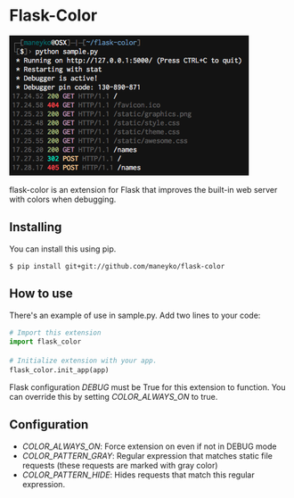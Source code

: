 Flask-Color
===========

![](example.png)

flask-color is an extension for Flask that improves the built-in web server
with colors when debugging.

Installing
----------

You can install this using pip.

```
$ pip install git+git://github.com/maneyko/flask-color
```

How to use
----------

There's an example of use in sample.py. Add two lines to your code:

```python
# Import this extension
import flask_color

# Initialize extension with your app.
flask_color.init_app(app)
```

Flask configuration *DEBUG* must be True for this extension to function. You
can override this by setting *COLOR_ALWAYS_ON* to true.

Configuration
-------------

- *COLOR_ALWAYS_ON*: Force extension on even if not in DEBUG mode
- *COLOR_PATTERN_GRAY*: Regular expression that matches static file requests
  (these requests are marked with gray color)
- *COLOR_PATTERN_HIDE*: Hides requests that match this regular expression.

